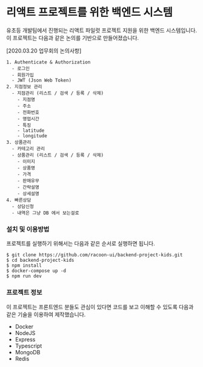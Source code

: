 # 리액트 프로젝트를 위한 백엔드 시스템

유초등 개발팀에서 진행되는 리액트 파일럿 프로젝트 지원을 위한 백엔드 시스템입니다. 이 프로젝트는 다음과 같은 논의를 기반으로 만들어졌습니다.

[2020.03.20 업무회의 논의사항]

```
1. Authenticate & Authorization
  - 로그인
  - 회원가입
  - JWT (Json Web Token)
2. 지점정보 관리
  - 지점관리 (리스트 / 검색 / 등록 / 삭제)
    - 지점명
    - 주소
    - 전화번호
    - 영업시간
    - 특징
    - latitude
    - longitude
3. 상품관리
  - 카테고리 관리
  - 상품관리 (리스트 / 검색 / 등록 / 삭제)
    - 이미지
    - 상품명
    - 가격
    - 판매유무
    - 간략설명
    - 상세설명
4. 빠른상담
  - 상담신청
  - 내역은 그냥 DB 에서 보는걸로
```

### 설치 및 이용방법

프로젝트를 실행하기 위해서는 다음과 같은 순서로 실행하면 됩니다.

```
$ git clone https://github.com/racoon-ui/backend-project-kids.git
$ cd backend-project-kids
$ npm install
$ docker-compose up -d
$ npm run dev
```

### 프로젝트 정보

이 프로젝트는 프론트엔드 분들도 관심이 있다면 코드를 보고 이해할 수 있도록 다음과 같은 기술을 이용하여 제작했습니다.

- Docker
- NodeJS
- Express
- Typescript
- MongoDB
- Redis

